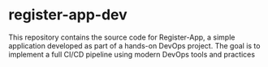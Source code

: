 # register-app-dev
This repository contains the source code for Register-App, a simple application developed as part of a hands-on DevOps project. The goal is to implement a full CI/CD pipeline using modern DevOps tools and practices
